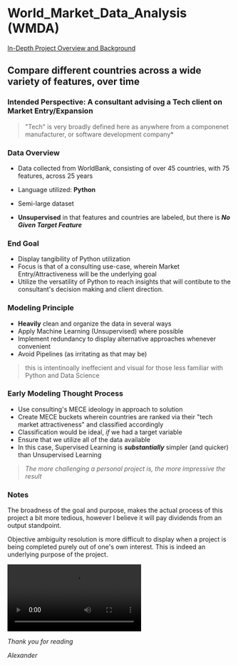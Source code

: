 # World_Market_Data_Analysis (WMDA)

[In-Depth Project Overview and Background](https://towardsdatascience.com/python-data-science-analytics-consulting-project-overview-c35739820b5c)

## Compare different countries across a wide variety of features, over time

### Intended Perspective:  **A consultant advising a Tech client on Market Entry/Expansion**
> "Tech" is very broadly defined here as anywhere from a componenet manufacturer, or software development company*


### Data Overview
- Data collected from WorldBank, consisting of over 45 countries, with 75 features, across 25 years

- Language utilized:   **Python**

- Semi-large dataset

- **Unsupervised** in that features and countries are labeled, but there is ***No Given Target Feature***

### End Goal
- Display tangibility of Python utilization
- Focus is that of a consulting use-case, wherein Market Entry/Attractiveness will be the underlying goal
- Utilize the versatility of Python to reach insights that will contibute to the consultant's decision making and client direction.

### Modeling Principle
- **Heavily** clean and organize the data in several ways
- Apply Machine Learning (Unsupervised) where possible
- Implement redundancy to display alternative approaches whenever convenient
- Avoid Pipelines (as irritating as that may be)
> this is intentinoally ineffecient and visual for those less familiar with Python and Data Science

### Early Modeling Thought Process
- Use consulting's MECE ideology in approach to solution
- Create MECE buckets wherein countries are ranked via their "tech market attractiveness" and classified accordingly
- Classification would be ideal, *if* we had a target variable
- Ensure that we utilize all of the data available
- In this case, Supervised Learning is ***substantially*** simpler (and quicker) than Unsupervised Learning
> *The more challenging a personal project is, the more impressive the result*

### Notes
The broadness of the goal and purpose, makes the actual process of this project a bit more tedious, however I believe it will pay dividends from an output standpoint.

Objective ambiguity resolution is more difficult to display when a project is being completed purely out of one's own interest. This is indeed an underlying purpose of the project.


![Thank you](https://i.imgur.com/2Gqk0Us.mp4)


*Thank you for reading*


*Alexander*


